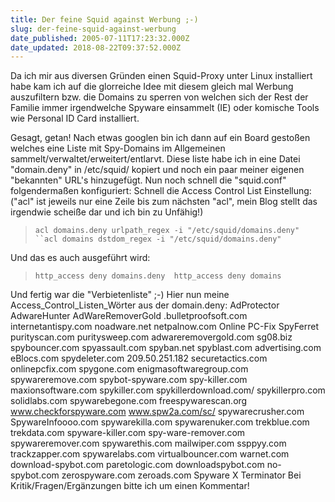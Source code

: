 ```yaml
---
title: Der feine Squid against Werbung ;-)
slug: der-feine-squid-against-werbung
date_published: 2005-07-11T17:23:32.000Z
date_updated: 2018-08-22T09:37:52.000Z
---
```


Da ich mir aus diversen Gründen einen Squid-Proxy unter Linux installiert habe kam ich auf die glorreiche Idee mit diesem gleich mal Werbung auszufiltern bzw. die Domains zu sperren von welchen sich der Rest der Familie immer irgendwelche Spyware einsammelt (IE) oder komische Tools wie Personal ID Card installiert.

Gesagt, getan!
Nach etwas googlen bin ich dann auf ein Board gestoßen welches eine Liste mit Spy-Domains im Allgemeinen sammelt/verwaltet/erweitert/entlarvt. Diese liste habe ich in eine Datei "domain.deny" in /etc/squid/ kopiert und noch ein paar meiner eigenen "bekannten" URL's hinzugefügt. 
Nun noch schnell die "squid.conf" folgendermaßen konfiguriert: 
Schnell die Access Control List Einstellung:
("acl" ist jeweils nur eine Zeile bis zum nächsten "acl", mein Blog stellt das irgendwie scheiße dar und ich bin zu Unfähig!) 

> `acl domains.deny urlpath_regex -i "/etc/squid/domains.deny"
> ``acl domains dstdom_regex -i "/etc/squid/domains.deny"`

Und das es auch ausgeführt wird: 

> `http_access deny domains.deny 
> http_access deny domains `

Und fertig war die "Verbietenliste" ;-) Hier nun meine Access_Control_Listen_Wörter aus der domain.deny: 
AdProtector 
AdwareHunter
AdWareRemoverGold
.bulletproofsoft.com
internetantispy.com
noadware.net
netpalnow.com
Online PC-Fix SpyFerret 
purityscan.com
puritysweep.com
adwareremovergold.com
sg08.biz
spybouncer.com
spyassault.com
spyban.net
spyblast.com
advertising.com
eBlocs.com
spydeleter.com
209.50.251.182
securetactics.com
onlinepcfix.com
spygone.com
enigmasoftwaregroup.com
spywareremove.com
spybot-spyware.com
spy-killer.com
maxionsoftware.com
spykiller.com
spykillerdownload.com/ 
spykillerpro.com 
solidlabs.com 
spywarebegone.com
freespywarescan.org
www.checkforspyware.com
www.spw2a.com/sc/
spywarecrusher.com
SpywareInfoooo.com 
spywarekilla.com
spywarenuker.com
trekblue.com
trekdata.com
spyware-killer.com
spy-ware-remover.com
spywareremover.com
spywarethis.com
mailwiper.com
ssppyy.com
trackzapper.com
spywarelabs.com
virtualbouncer.com
warnet.com
download-spybot.com
paretologic.com
downloadspybot.com
no-spybot.com
zerospyware.com
zeroads.com
Spyware X Terminator
Bei Kritik/Fragen/Ergänzungen bitte ich um einen Kommentar!

